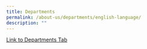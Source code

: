 ```yaml
---
title: Departments
permalink: /about-us/departments/english-language/
description: ""
---
```








<a href="/about-us/departments/english-language">Link to Departments Tab</a>
